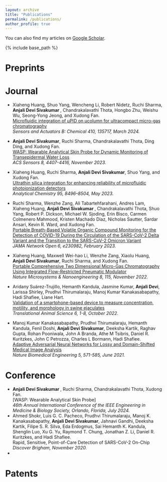 ```yaml
---
layout: archive
title: "Publications"
permalink: /publications/
author_profile: true
---
```


  You can also find my articles on [Google Scholar](https://scholar.google.com/citations?user=9QutR7MAAAAJ&hl=en).
  
{% include base_path %}

<b>Preprints</b>
======


<b>Journal</b>
======

*	Xiaheng Huang, Shuo Yang, Wencheng Li, Robert Nidetz, Ruchi Sharma, <b> Anjali Devi Sivakumar </b>, Chandrakalavathi Thota, Hongbo Zhu, Weishu Wu, Seong-Yong Jeong, and Xudong Fan. <br> [Microfluidic integration of μPID on μcolumn for ultracompact micro-gas chromatography](https://doi.org/10.1016/j.snb.2024.135717) <br><em> Sensors and Actuators B: Chemical 410, 135717, March 2024. </em>

* <b>Anjali Devi Sivakumar</b>, Ruchi Sharma, Chandrakalavathi Thota, Ding Ding, and Xudong Fan. <br> [WASP: Wearable Analytical Skin Probe for Dynamic Monitoring of Transepidermal Water Loss](https://doi.org/10.1021/acssensors.3c01936) <br><em> ACS Sensors 8, 4407-4416, November 2023. </em>

* Xiaheng Huang, Ruchi Sharma, <b>Anjali Devi Sivakumar</b>, Shuo Yang, and Xudong Fan. <br> [Ultrathin silica integration for enhancing reliability of microfluidic photoionization detectors](https://doi.org/10.1021/acs.analchem.3c00354)<br><em> Analytical Chemistry 95, 8496–8504, May 2023.</em>

* Ruchi Sharma, Wenzhe Zang, Ali Tabartehfarahani, Andres Lam, Xiaheng Huang, <b> Anjali Devi Sivakumar </b>, Chandrakalavathi Thota, Shuo Yang, Robert P. Dickson, Michael W. Sjoding, Erin Bisco, Carmen Colmenero Mahmood, Kristen Machado Diaz, Nicholas Sautter, Sardar Ansari, Kevin R. Ward, and Xudong Fan. <br>[Portable Breath-Based Volatile Organic Compound Monitoring for the Detection of COVID-19 During the Circulation of the SARS-CoV-2 Delta Variant and the Transition to the SARS-CoV-2 Omicron Variant](10.1001/jamanetworkopen.2023.0982)<br><em> JAMA Network Open 6, e230982, February 2023.</em>

* Xiaheng Huang, Maxwell Wei-hao Li, Wenzhe Zang, Xiaolu Huang, <b>Anjali Devi Sivakumar</b>, Ruchi Sharma, and Xudong Fan. <br>[Portable Comprehensive Two Dimensional Micro-Gas Chromatography Using Integrated Flow-Restricted Pneumatic Modulator](https://doi.org/10.1038/s41378-022-00452-5) <br><em>Nature Microsystems & Nanoengineering 8, 115, November 2022.</em>

* Aridany Suárez-Trujillo, Hemanth Kandula, Jasmine Kumar, <b>Anjali Devi</b>, Larissa Shirley, Prudhvi Thirumalaraju, Manoj Kumar Kanakasabapathy, Hadi Shafiee, Liane Hart. <br>[Validation of a smartphone-based device to measure concentration, motility, and morphology in swine ejaculates](https://doi.org/10.1093/tas/txac119) <br><em> Translational Animal Science 6, 1-8, October 2022.</em>

* Manoj Kumar Kanakasabapathy, Prudhvi Thirumalaraju, Hemanth Kandula, Fenil Doshi, <b>Anjali Devi Sivakumar</b>, Deeksha Kartik, Raghav Gupta, Rohan Pooniwala, John A Branda, Athe M Tsibris, Daniel R. Kuritzkes, John C Petrozza, Charles L Bormann, Hadi Shafiee. <br>[Adaptive Adversarial Neural Networks for Lossy and Domain-Shifted Medical Image Analysis](https://doi.org/10.1038/s41551-021-00733-w) <br><em> Nature Biomedical Engineering 5, 571-585, June 2021. </em>
  
<b>Conference</b>
======

* <b> Anjali Devi Sivakumar </b>, Ruchi Sharma, Chandrakalavathi Thota, Xudong Fan. <br> [WASP: Wearable Analytical Skin Probe] <br><em> 46th Annual International Conference of the IEEE Engineering in Medicine & Biology Society, Orlando, Florida, July 2024.</br></em>
*	Ahmed Shokr, Luis G. C. Pacheco, Prudhvi Thirumalaraju, Manoj K. Kanakasabapathy,<b> Anjali Devi Sivakumar</b>, Jahnavi Gandhi, Deeksha Kartik, Filipe S. R. Silva, Eda Erdogmus, Sai Hemanth K. Kandula, Shenglin Luo, Xu G. Yu, Raymond T. Chung, Jonathan Z. Li, Daniel R. Kuritzkes, and Hadi Shafiee. <br> Rapid, Sensitive, Point-of-Care Detection of SARS-CoV-2 On-Chip<br><em> Discover Brigham, November 2020.</em></br>
* 

<b>Patents</b>
======
